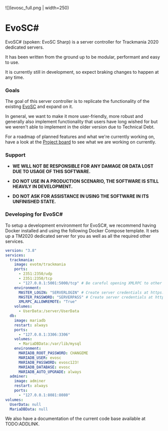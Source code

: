 ![](evosc_full.png | width=250)
# EvoSC#

EvoSC# (spoken: EvoSC Sharp) is a server controller for Trackmania 2020 dedicated servers.

It has been written from the ground up to be modular, performant and easy to use.

It is currently still in development, so expect braking changes to happen at any time.

### Goals

The goal of this server controller is to replicate the functionality of the existing [EvoSC](https://github.com/evotm/EvoSC) and expand on it.

In general, we want to make it more user-friendly, more robust and generally also implement functionality that users have long wished for but we weren't able to implement in the older version due to Technical Debt.

For a roadmap of planned features and what we're currently working on, have a look at the [Project board](https://github.com/orgs/EvoTM/projects/8) to see what we are working on currently.

### Support

* **WE WILL NOT BE RESPONSIBLE FOR ANY DAMAGE OR DATA LOST DUE TO USAGE OF THIS SOFTWARE.**

* **DO NOT USE IN A PRODUCTION SCENARIO, THE SOFTWARE IS STILL HEAVILY IN DEVELOPMENT.**

* **DO NOT ASK FOR ASSISTANCE IN USING THE SOFTWARE IN ITS UNFINISHED STATE.**

### Developing for EvoSC#

To setup a development environment for EvoSC#, we recommend having Docker installed and using the following Docker Compose template.
It sets up a TM2020 dedicated server for you as well as all the required other services.

```yml
version: "3.8"
services:
  trackmania:
    image: evotm/trackmania
    ports:
      - 2351:2350/udp
      - 2351:2350/tcp
      - "127.0.0.1:5001:5000/tcp" # Be careful opening XMLRPC to other hosts! Only if you really need to.
    environment:
      MASTER_LOGIN: "SERVERLOGIN" # Create server credentials at https://players.trackmania.com
      MASTER_PASSWORD: "SERVERPASS" # Create server credentials at https://players.trackmania.com
      XMLRPC_ALLOWREMOTE: "True"
    volumes:
      - UserData:/server/UserData
  db:
    image: mariadb
    restart: always
    ports:
      - "127.0.0.1:3306:3306"
    volumes:
      - MariaDBData:/var/lib/mysql
    environment:
      MARIADB_ROOT_PASSWORD: CHANGEME
      MARIADB_USER: evosc
      MARIADB_PASSWORD: evosc123!
      MARIADB_DATABASE: evosc
      MARIADB_AUTO_UPGRADE: always
  adminer:
    image: adminer
    restart: always
    ports:
      - "127.0.0.1:8081:8080"
volumes:
  UserData: null
  MariaDBData: null
```

We also have a documentation of the current code base available at TODO:ADDLINK.


